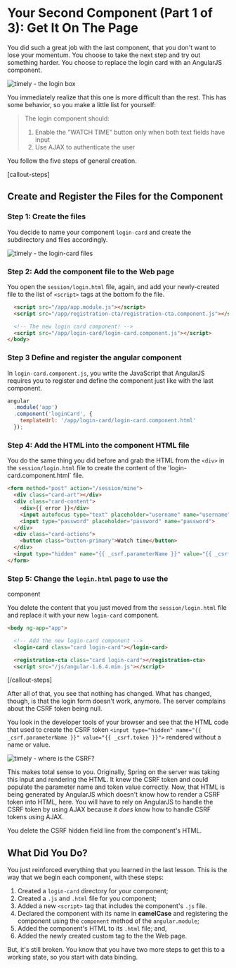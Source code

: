 # Your Second Component (Part 1 of 3): Get It On The Page

You did such a great job with the last component, that
you don't want to lose your momentum. You choose to
take the next step and try out something harder. You
choose to replace the login card with an AngularJS
component.

![timely - the login box](https://tiy-corp-train.github.io/newline-media/learning-angular-with-timely/login-box-highlighted.png)

You immediately realize that this one is more
difficult than the rest. This has some behavior, so
you make a little list for yourself:

> The login component should:
>
> 1. Enable the "WATCH TIME" button only when both
> text fields have input
> 1. Use AJAX to authenticate the user

You follow the five steps of general creation.

[callout-steps]
## Create and Register the Files for the Component
### Step 1: Create the files
You decide to name your component `login-card` and
create the subdirectory and files accordingly.

![timely - the login-card files](https://tiy-corp-train.github.io/newline-media/learning-angular-with-timely/create-login-card-files.png)

### Step 2: Add the component file to the Web page
You open the `session/login.html` file, again, and
add your newly-created file to the list of `<script>`
tags at the bottom fo the file.

```html
  <script src="/app/app.module.js"></script>
  <script src="/app/registration-cta/registration-cta.component.js"></script>

  <!-- The new login card component! -->
  <script src="/app/login-card/login-card.component.js"></script>
</body>

```

### Step 3 Define and register the angular component
In `login-card.component.js`, you write the JavaScript
that AngularJS requires you to register and define the
component just like with the last component.

```js
angular
  .module('app')
  .component('loginCard', {
    templateUrl: '/app/login-card/login-card.component.html'
  });
```

### Step 4: Add the HTML into the component HTML file
You do the same thing you did before and grab the HTML
from the `<div>` in the `session/login.html` file to
create the content of the 'login-card.component.html`
file.

```html
<form method="post" action="/session/mine">
  <div class="card-art"></div>
  <div class="card-content">
    <div>{{ error }}</div>
    <input autofocus type="text" placeholder="username" name="username">
    <input type="password" placeholder="password" name="password">
  </div>
  <div class="card-actions">
    <button class="button-primary">Watch time</button>
  </div>
  <input type="hidden" name="{{ _csrf.parameterName }}" value="{{ _csrf.token }}">
</form>
```

### Step 5: Change the `login.html` page to use the
component

You delete the content that you just moved from the
`session/login.html` file and replace it with your
new `login-card` component.

```html
<body ng-app="app">

  <!-- Add the new login-card component -->
  <login-card class="card login-card"></login-card>

  <registration-cta class="card login-card"></registration-cta>
  <script src="/js/angular-1.6.4.min.js"></script>
```
[/callout-steps]

After all of that, you see that nothing has changed.
What has changed, though, is that the login form
doesn't work, anymore. The server complains about the
CSRF token being null.

You look in the developer tools of your browser and
see that the HTML code that used to create the CSRF
token ```<input type="hidden" name="{{
_csrf.parameterName }}" value="{{ _csrf.token }}">```
rendered without a name or value.

![timely - where is the CSRF?](https://tiy-corp-train.github.io/newline-media/learning-angular-with-timely/login-messed-up-elements.png)

This makes total sense to you. Originally, Spring on
the server was taking this input and rendering the
HTML. It knew the CSRF token and could populate the
parameter name and token value correctly. Now, that
HTML is being generated by AngularJS which doesn't
know how to render a CSRF token into HTML, here. You
will have to rely on AngularJS to handle the CSRF
token by using AJAX because it *does* know how to
handle CSRF tokens using AJAX.

You delete the CSRF hidden field line from the
component's HTML.

## What Did You Do?

You just reinforced everything that you learned in the
last lesson. This is the way that we begin each
component, with these steps:

1. Created a `login-card` directory for your component;
1. Created a `.js` and `.html` file for you component;
1. Added a new `<script>` tag that includes the
   component's `.js` file.
1. Declared the component with its name in
   **camelCase** and registering the component using the
`component` method of the `angular.module`;
1. Added the component's HTML to its `.html` file;
   and,
1. Added the newly created custom tag to the the
   Web page.

But, it's still broken. You know that you have two
more steps to get this to a working state, so you
start with data binding.
